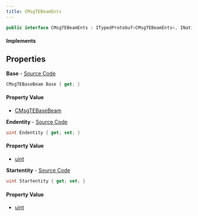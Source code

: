 ```yaml
---
title: CMsgTEBeamEnts
---
```


```csharp
public interface CMsgTEBeamEnts : ITypedProtobuf<CMsgTEBeamEnts>, INativeHandle, INetMessage<CMsgTEBeamEnts>, IDisposable
```

#### Implements

## Properties

**Base** - [Source Code](https://github.com/swiftly-solution/swiftlys2/blob/master/managed/src/SwiftlyS2.Generated/Protobufs/Interfaces/CMsgTEBeamEnts.cs#L18)

```csharp
CMsgTEBaseBeam Base { get; }
```

#### Property Value

- [CMsgTEBaseBeam](/docs/api/shared/protobufdefinitions/cmsgtebasebeam)

**Endentity** - [Source Code](https://github.com/swiftly-solution/swiftlys2/blob/master/managed/src/SwiftlyS2.Generated/Protobufs/Interfaces/CMsgTEBeamEnts.cs#L24)

```csharp
uint Endentity { get; set; }
```

#### Property Value

- [uint](https://learn.microsoft.com/dotnet/api/system.uint32)

**Startentity** - [Source Code](https://github.com/swiftly-solution/swiftlys2/blob/master/managed/src/SwiftlyS2.Generated/Protobufs/Interfaces/CMsgTEBeamEnts.cs#L21)

```csharp
uint Startentity { get; set; }
```

#### Property Value

- [uint](https://learn.microsoft.com/dotnet/api/system.uint32)

